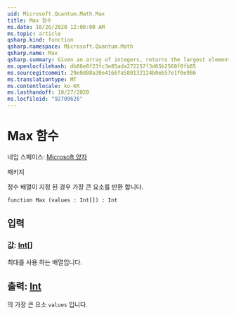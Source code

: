 ```yaml
---
uid: Microsoft.Quantum.Math.Max
title: Max 함수
ms.date: 10/26/2020 12:00:00 AM
ms.topic: article
qsharp.kind: function
qsharp.namespace: Microsoft.Quantum.Math
qsharp.name: Max
qsharp.summary: Given an array of integers, returns the largest element.
ms.openlocfilehash: db86e8f23fc3e85ada272257f3d65b2568f0fb85
ms.sourcegitcommit: 29e0d88a30e4166fa580132124b0eb57e1f0e986
ms.translationtype: MT
ms.contentlocale: ko-KR
ms.lasthandoff: 10/27/2020
ms.locfileid: "92709626"
---
```

# <a name="max-function"></a>Max 함수

네임 스페이스: [Microsoft 양자](xref:Microsoft.Quantum.Math)

패키지 [](https://nuget.org/packages/)


정수 배열이 지정 된 경우 가장 큰 요소를 반환 합니다.

```qsharp
function Max (values : Int[]) : Int
```


## <a name="input"></a>입력

### <a name="values--int"></a>값: [Int](xref:microsoft.quantum.lang-ref.int)[]

최대를 사용 하는 배열입니다.



## <a name="output--int"></a>출력: [Int](xref:microsoft.quantum.lang-ref.int)

의 가장 큰 요소 `values` 입니다.